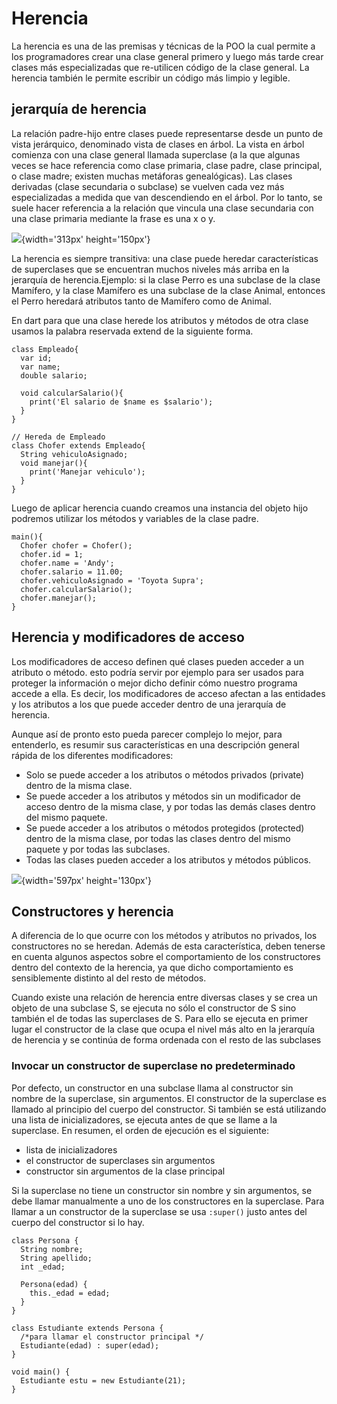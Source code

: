 # Herencia
La herencia es una de las premisas y técnicas de la POO la cual permite a los programadores crear una clase general primero y luego más tarde crear clases más especializadas que re-utilicen código de la clase general. La herencia también le permite escribir un código más limpio y legible.

## jerarquía de herencia
La relación padre-hijo entre clases puede representarse desde un punto de vista jerárquico, denominado vista de clases en árbol. La vista en árbol comienza con una clase general llamada superclase (a la que algunas veces se hace referencia como clase primaria, clase padre, clase principal, o clase madre; existen muchas metáforas genealógicas). Las clases derivadas (clase secundaria o subclase) se vuelven cada vez más especializadas a medida que van descendiendo en el árbol. Por lo tanto, se suele hacer referencia a la relación que vincula una clase secundaria con una clase primaria mediante la frase es una x o y.

![](C:\Users\Admin\Pictures\poo-images-animaux.gif){width='313px'  height='150px'}


La herencia es siempre transitiva: una clase puede heredar características
de superclases que se encuentran muchos niveles más arriba en la jerarquía
de herencia.Ejemplo: si la clase Perro es una subclase de la clase Mamífero, y la clase Mamífero
es una subclase de la clase Animal, entonces el Perro heredará atributos tanto de
Mamífero como de Animal.

En dart para que una clase herede los atributos y métodos de otra clase usamos la palabra reservada extend de la siguiente forma.

```
class Empleado{
  var id;
  var name;
  double salario;

  void calcularSalario(){
    print('El salario de $name es $salario');
  }
}

// Hereda de Empleado
class Chofer extends Empleado{
  String vehiculoAsignado;
  void manejar(){
    print('Manejar vehiculo');
  }
}

```

Luego de aplicar herencia cuando creamos una instancia del objeto hijo podremos utilizar los métodos y variables de la clase padre.

```
main(){
  Chofer chofer = Chofer();
  chofer.id = 1;
  chofer.name = 'Andy';
  chofer.salario = 11.00;
  chofer.vehiculoAsignado = 'Toyota Supra';
  chofer.calcularSalario();
  chofer.manejar();
}

```
## Herencia y modificadores de acceso
Los modificadores de acceso definen qué clases pueden acceder a un atributo o método. esto podría servir por ejemplo para ser usados para proteger la información o mejor dicho definir cómo nuestro programa accede a ella. Es decir, los modificadores de acceso afectan a las entidades y los atributos a los que puede acceder dentro de una jerarquía de herencia.

Aunque así de pronto esto pueda parecer complejo lo mejor, para entenderlo, es resumir sus características en una descripción general rápida de los diferentes modificadores:

* Solo se puede acceder a los atributos o métodos privados (private) dentro de la misma clase.
* Se puede acceder a los atributos y métodos sin un modificador de acceso dentro de la misma clase, y por todas las            demás clases dentro del mismo paquete.
* Se puede acceder a los atributos o métodos protegidos (protected) dentro de la misma clase, por todas las clases dentro del  mismo paquete y por todas las subclases.
* Todas las clases pueden acceder a los atributos y métodos públicos.

![](C:\Users\Admin\Pictures\tabla-herencia-programacion.png){width='597px'  height='130px'}

## Constructores y herencia
A diferencia de lo que ocurre con los métodos y atributos no privados, los constructores no se heredan. Además de esta característica, deben tenerse en cuenta algunos aspectos sobre el comportamiento de los constructores dentro del contexto de la herencia, ya que dicho comportamiento es sensiblemente distinto al del resto de métodos.

Cuando existe una relación de herencia entre diversas clases y se crea un objeto de una subclase S, se ejecuta no sólo el constructor de S sino también el de todas las superclases de S. Para ello se ejecuta en primer lugar el constructor de la clase que ocupa el nivel más alto en la jerarquía de herencia y se continúa de forma ordenada con el resto de las subclases

### Invocar un constructor de superclase no predeterminado
Por defecto, un constructor en una subclase llama al constructor sin nombre de la superclase, sin argumentos. El constructor de la superclase es llamado al principio del cuerpo del constructor. Si también se está utilizando una lista de inicializadores, se ejecuta antes de que se llame a la superclase. En resumen, el orden de ejecución es el siguiente:

* lista de inicializadores
* el constructor de superclases sin argumentos
* constructor sin argumentos de la clase principal

Si la superclase no tiene un constructor sin nombre y sin argumentos, se debe llamar manualmente a uno de los constructores en la superclase. Para llamar a un constructor de la superclase se usa `:super()` justo antes del cuerpo del constructor si lo hay.

```
class Persona {
  String nombre;
  String apellido;
  int _edad;

  Persona(edad) {
    this._edad = edad;
  }
}

class Estudiante extends Persona {
  /*para llamar el constructor principal */
  Estudiante(edad) : super(edad);
}

void main() {
  Estudiante estu = new Estudiante(21);
}
```
